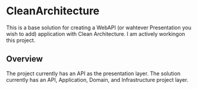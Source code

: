 # CleanArchitecture
This is a base solution for creating a WebAPI (or wahtever Presentation you wish to add) application with Clean Architecture. I am actively workingon this project.

## Overview
The project currently has an API as the presentation layer.
The solution currently has an API, Application, Domain, and Infrastructure project layer.
